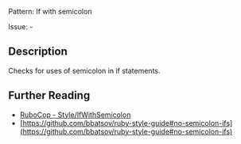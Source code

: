 Pattern: If with semicolon

Issue: -

## Description

Checks for uses of semicolon in if statements.

## Further Reading

* [RuboCop - Style/IfWithSemicolon](https://rubocop.readthedocs.io/en/latest/cops_style/#styleifwithsemicolon)
* [https://github.com/bbatsov/ruby-style-guide#no-semicolon-ifs](https://github.com/bbatsov/ruby-style-guide#no-semicolon-ifs)
